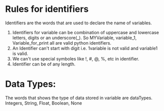 # Rules for identifiers
Identifiers are the words that are used to declare the name of variables.
1. Identifiers for variable can be combination of uppercase and lowercase letters, digits or an underscore(_). So MYVariable, variable_1, Variable_for_print all are valid python identifiers.
2. An Identifier can't start with digit i.e. 1variable is not valid and variable1 is valid.
3. We can't use special symboles like !, #, @, %, etc in identifier.
4. Identifier can be of any length.
# Data Types:
The words that shows the type of data stored in variable are dataTypes.
 Integers, String, Float, Boolean, None<br><br>
 